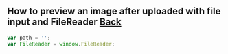 ## How to preview an image after uploaded with file input and FileReader [Back](./../qa.md)

```js
var path = '';
var FileReader = window.FileReader;


```
